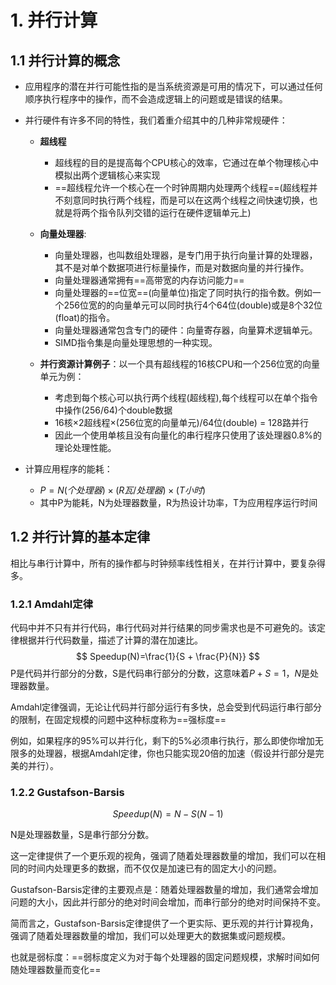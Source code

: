 # 1. 并行计算

## 1.1 并行计算的概念

* 应用程序的潜在并行可能性指的是当系统资源是可用的情况下，可以通过任何顺序执行程序中的操作，而不会造成逻辑上的问题或是错误的结果。

* 并行硬件有许多不同的特性，我们着重介绍其中的几种非常规硬件：

  * **超线程**
    * 超线程的目的是提高每个CPU核心的效率，它通过在单个物理核心中模拟出两个逻辑核心来实现
    * ==超线程允许一个核心在一个时钟周期内处理两个线程==(超线程并不刻意同时执行两个线程，而是可以在这两个线程之间快速切换，也就是将两个指令队列交错的运行在硬件逻辑单元上)

  * **向量处理器**:
    * 向量处理器，也叫数组处理器，是专门用于执行向量计算的处理器，其不是对单个数据项进行标量操作，而是对数据向量的并行操作。
    * 向量处理器通常拥有==高带宽的内存访问能力==
    * 向量处理器的==位宽==(向量单位)指定了同时执行的指令数。例如一个256位宽的的向量单元可以同时执行4个64位(double)或是8个32位(float)的指令。
    * 向量处理器通常包含专门的硬件：向量寄存器，向量算术逻辑单元。
    * SIMD指令集是向量处理思想的一种实现。

  * **并行资源计算例子**：以一个具有超线程的16核CPU和一个256位宽的向量单元为例：
    * 考虑到每个核心可以执行两个线程(超线程),每个线程可以在单个指令中操作(256/64)个double数据
    * 16核$\times$2超线程$\times$(256位宽的向量单元)/64位(double) = 128路并行
    * 因此一个使用单核且没有向量化的串行程序只使用了该处理器0.8%的理论处理性能。

* 计算应用程序的能耗：

  * $P = N(个处理器)\times(R瓦/处理器)\times (T小时)$
  * 其中P为能耗，N为处理器数量，R为热设计功率，T为应用程序运行时间



## 1.2 并行计算的基本定律

相比与串行计算中，所有的操作都与时钟频率线性相关，在并行计算中，要复杂得多。

### 1.2.1 Amdahl定律

代码中并不只有并行代码，串行代码对并行结果的同步需求也是不可避免的。该定律根据并行代码数量，描述了计算的潜在加速比。
$$
Speedup(N)=\frac{1}{S + \frac{P}{N}}
$$
P是代码并行部分的分数，S是代码串行部分的分数，这意味着$P+S=1$，$N$是处理器数量。

Amdahl定律强调，无论让代码并行部分运行有多快，总会受到代码运行串行部分的限制，在固定规模的问题中这种标度称为==强标度==

例如，如果程序的95%可以并行化，剩下的5%必须串行执行，那么即使你增加无限多的处理器，根据Amdahl定律，你也只能实现20倍的加速（假设并行部分是完美的并行）。

### 1.2.2 Gustafson-Barsis

$$
Speedup(N) = N-S(N-1)
$$

N是处理器数量，S是串行部分分数。

这一定律提供了一个更乐观的视角，强调了随着处理器数量的增加，我们可以在相同的时间内处理更多的数据，而不仅仅是加速已有的固定大小的问题。

Gustafson-Barsis定律的主要观点是：随着处理器数量的增加，我们通常会增加问题的大小，因此并行部分的绝对时间会增加，而串行部分的绝对时间保持不变。

简而言之，Gustafson-Barsis定律提供了一个更实际、更乐观的并行计算视角，强调了随着处理器数量的增加，我们可以处理更大的数据集或问题规模。

也就是弱标度：==弱标度定义为对于每个处理器的固定问题规模，求解时间如何随处理器数量而变化==